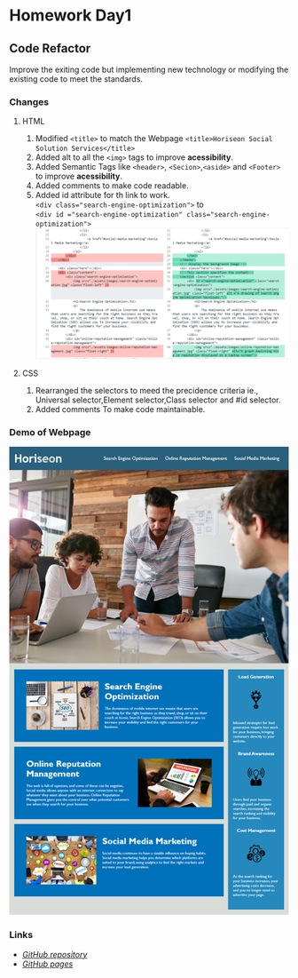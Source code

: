 # Homework Day1
## Code Refactor
Improve the exiting code but implementing new technology or modifying the existing code to meet the standards.

### Changes  
1. HTML
    1. Modified `<title>` to match the Webpage `<title>Horiseon Social Solution Services</title>`  
    2. Added alt to all the `<img>` tags to improve **acessibility**.    
    3. Added Semantic Tags like `<header>`, `<Secion>`,`<aside>` and `<Footer>` to improve **acessibility**.  
    4. Added comments to make code readable.  
    5. Added id attribute for th link to work.    
    `<div class="search-engine-optimization">`  to   
    `<div id ="search-engine-optimization" class="search-engine-optimization">`  
     ![Link id](/assets/screenshots/Linkcode_modified.png) 




2. CSS
    1. Rearranged the selectors to meed the precidence criteria ie., Universal selector,Element selector,Class selector and #id selector.
    2. Added comments To make code maintainable.  

### Demo of Webpage   
![Demo of webpage](/assets/screenshots/WebsiteLink.png)


### Links   
* [*GitHub repository*]()   
* [*GitHub pages*]()
